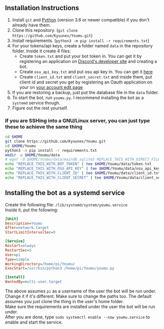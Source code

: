  ## Installation Instructions

1. Install `git` and [Python](https://www.python.org/) (version 3.6 or newer compatible) if you don't already have them.
2. Clone this repository. (`git clone https://github.com/Kyuunex/Youmu.git`)
3. Install requirements. (`python3 -m pip install -r requirements.txt`)
4. For your tokens/api keys, create a folder named `data` in the repository folder. Inside it create 4 files:
    + Create `token.txt` and put your bot token in. You can get it by registering an application
    on [Discord's developer site](https://discord.com/developers/applications/) and creating a bot.
    + Create `osu_api_key.txt` and put osu api key in. You can get it [here](https://osu.ppy.sh/p/api/)
    + Create `client_id.txt` and `client_secret.txt` and inside them, 
    put client id and secret you get by registering an Oauth application on your 
    on [your account edit page](https://osu.ppy.sh/home/account/edit)
5. If you are restoring a backup, just put the database file in the `data` folder.
6. To start the bot, run `youmu.py`. I recommend installing the bot as a `systemd` service though.
7. Figure out the rest yourself.

### If you are SSHing into a GNU/Linux server, you can just type these to achieve the same thing

```sh
cd $HOME
git clone https://github.com/Kyuunex/Youmu.git
cd $HOME/Youmu
python3 -m pip install -r requirements.txt
mkdir -p $HOME/Youmu/data
# wget -O $HOME/Youmu/data/maindb.sqlite3 REPLACE_THIS_WITH_DIRECT_FILE_LINK # only do if you are restoring a backup
echo "REPLACE_THIS_WITH_BOT_TOKEN" | tee $HOME/Youmu/data/token.txt
echo "REPLACE_THIS_WITH_OSU_API_KEY" | tee $HOME/Youmu/data/osu_api_key.txt
echo "REPLACE_THIS_WITH_CLIENT_ID" | tee $HOME/Youmu/data/client_id.txt
echo "REPLACE_THIS_WITH_CLIENT_SECRET" | tee $HOME/Youmu/data/client_secret.txt
```


## Installing the bot as a systemd service

Create the following file: `/lib/systemd/system/youmu.service`  
Inside it, put the following:
```ini
[Unit]
Description=Youmu
After=network.target
StartLimitIntervalSec=0

[Service]
Restart=always
RestartSec=5
User=pi
Type=simple
WorkingDirectory=/home/pi/Youmu/
ExecStart=/usr/bin/python3 /home/pi/Youmu/youmu.py

[Install]
WantedBy=multi-user.target
```

The above assumes `pi` as a username of the user the bot will be run under. Change it if it's different. 
Make sure to change the paths too. The default assumes you just clone the thing in the user's home folder.  
Make sure the requirements are installed under the user the bot will be run under.  
After you are done, type `sudo systemctl enable --now youmu.service` to enable and start the service.
